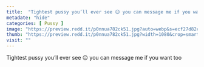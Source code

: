 ```yaml
---
title:  "Tightest pussy you’ll ever see 😉 you can message me if you want too"
metadate: "hide"
categories: [ Pussy ]
image: "https://preview.redd.it/p0nnua782ck51.jpg?auto=webp&s=ecf27d82cbcfdc07aa3d50796e341e4618aa6047"
thumb: "https://preview.redd.it/p0nnua782ck51.jpg?width=1080&crop=smart&auto=webp&s=cd30ad3718139d922b3a8648fe3c0f96bf91827c"
visit: ""
---
```

Tightest pussy you’ll ever see 😉 you can message me if you want too

